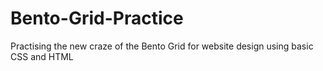 # Bento-Grid-Practice
Practising the new craze of the Bento Grid for website design using basic CSS and HTML
